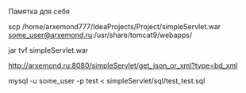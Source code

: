 Памятка для себя

scp /home/arxemond777/IdeaProjects/Project/simpleServlet.war   some_user@arxemond.ru:/usr/share/tomcat9/webapps/

jar tvf simpleServlet.war

http://arxemond.ru:8080/simpleServlet/get_json_or_xml?type=bd_xml
 
mysql -u some_user -p test < simpleServlet/sql/test_test.sql